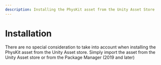 ```yaml
---
description: Installing the PhysKit asset from the Unity Asset Store
---
```


# Installation

There are no special consideration to take into account when installing the PhysKit asset from the Unity Asset store. Simply import the asset from the Unity Asset store or from the Package Manager (2019 and later)&#x20;
